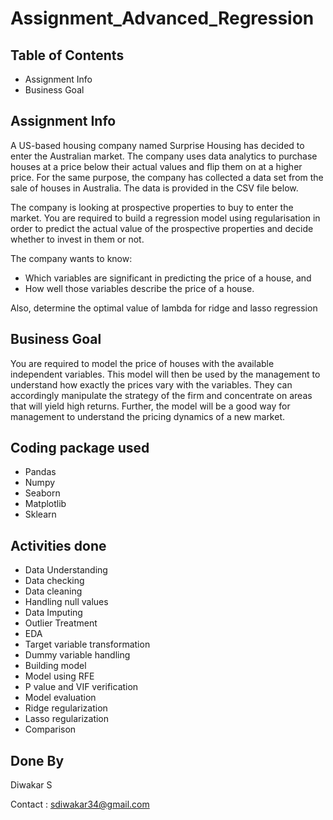 # Assignment_Advanced_Regression

## Table of Contents
* Assignment Info
* Business Goal

## Assignment Info 

A US-based housing company named Surprise Housing has decided to enter the Australian market. The company uses data analytics to purchase houses at a price below their actual values and flip them on at a higher price. For the same purpose, the company has collected a data set from the sale of houses in Australia. The data is provided in the CSV file below.

The company is looking at prospective properties to buy to enter the market. You are required to build a regression model using regularisation in order to predict the actual value of the prospective properties and decide whether to invest in them or not.

The company wants to know:
* Which variables are significant in predicting the price of a house, and
* How well those variables describe the price of a house.

Also, determine the optimal value of lambda for ridge and lasso regression

## Business Goal 

You are required to model the price of houses with the available independent variables. This model will then be used by the management to understand how exactly the prices vary with the variables. They can accordingly manipulate the strategy of the firm and concentrate on areas that will yield high returns. Further, the model will be a good way for management to understand the pricing dynamics of a new market.

## Coding package used 

* Pandas 
* Numpy 
* Seaborn 
* Matplotlib 
* Sklearn

## Activities done 

* Data Understanding 
* Data checking 
* Data cleaning 
* Handling null values 
* Data Imputing 
* Outlier Treatment 
* EDA 
* Target variable transformation  
* Dummy variable handling 
* Building model 
* Model using RFE 
* P value and VIF verification 
* Model evaluation 
* Ridge regularization 
* Lasso regularization 
* Comparison 

## Done By 

Diwakar S 

Contact : sdiwakar34@gmail.com 
